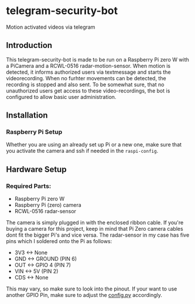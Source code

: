 # telegram-security-bot
Motion activated videos via telegram

## Introduction

This telegram-security-bot is made to be run on a Raspberry Pi zero W with a PiCamera and a RCWL-0516 radar-motion-sensor.
When motion is detected, it informs authorized users via textmessage and starts the videorecording. When no furhter movements can be detected, the recording is stopped and also sent.
To be somewhat sure, that no unauthorized users get access to these video-recordings, the bot is configured to allow basic user administration.

## Installation

### Raspberry Pi Setup

Whether you are using an already set up Pi or a new one, make sure that you activate the camera and ssh if needed in the `raspi-config`.

## Hardware Setup

### Required Parts:
- Raspberry Pi zero W
- Raspberry Pi (zero) camera
- RCWL-0516 radar-sensor

The camera is simply plugged in with the enclosed ribbon cable. If you're buying a camera for this project, keep in mind that Pi Zero camera cables dont fit the bigger Pi's and vice versa.
The radar-sensor in my case has five pins which I soldered onto the Pi as follows:

- 3V3 <-> None
- GND <-> GROUND (PIN 6)  
- OUT <-> GPIO 4 (PIN 7)  
- VIN <-> 5V     (PIN 2)  
- CDS <-> None

This may vary, so make sure to look into the pinout. If your want to use another GPIO Pin, make sure to adjust the [config.py](https://github.com/ningelsohn/telegram-security-bot/blob/main/config.py) accordingly.

